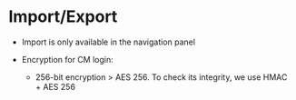 [title]: # (Import/Export)
[tags]: # (import,faq,export,encryption,integrity)
[priority]: # (703)
# Import/Export

* Import is only available in the navigation panel
* Encryption for CM login:

  * 256-bit encryption > AES 256. To check its integrity, we use HMAC + AES 256